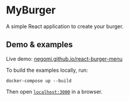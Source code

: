 # MyBurger

A simple React application to create your burger.

## Demo & examples

Live demo: [negomi.github.io/react-burger-menu](https://negomi.github.io/react-burger-menu/)

To build the examples locally, run:

```
docker-compose up --build
```

Then open [`localhost:3000`](http://localhost:3000) in a browser.

